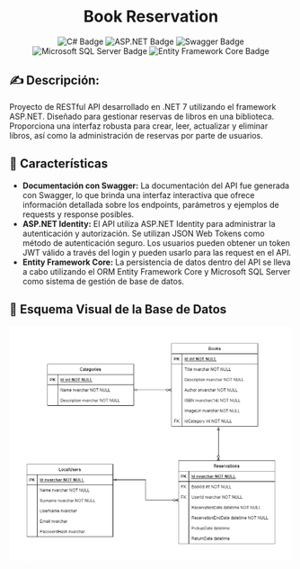 <h1 align="center" style="display:flex;justify-content:center; align-items:center;"> Book Reservation</h1>
<p align="center">
<p align="center">
  
<div align="center">
   <img src="https://img.shields.io/badge/-C%20Sharp-239120?logo=c-sharp&logoColor=white&style=plastic" alt="C# Badge" height="20">
  <img src="https://img.shields.io/badge/-ASP.NET-512BD4?logo=dotnet&logoColor=white&style=plastic" alt="ASP.NET Badge" height="20">
  <img src="https://img.shields.io/badge/-Swagger-4CAF50?logo=swagger&logoColor=white&style=plastic" alt="Swagger Badge" height="20">
  <img src="https://img.shields.io/badge/-Microsoft%20SQL%20Server-CC2927?logo=microsoft-sql-server&logoColor=white&style=plastic" alt="Microsoft SQL Server Badge" height="20">
  <img src="https://img.shields.io/badge/-Entity%20Framework%20Core-512BD4?style=plastic" alt="Entity Framework Core Badge" height="20">
</div>

## ✍ Descripción:
Proyecto de RESTful API desarrollado en .NET 7 utilizando el framework ASP.NET. Diseñado para gestionar reservas de libros en una biblioteca. Proporciona una interfaz robusta para crear, leer, actualizar y eliminar libros, así como la administración de reservas por parte de usuarios.

## 📜 Características
- **Documentación con Swagger:** La documentación del API fue generada con Swagger, lo que brinda una interfaz interactiva que ofrece información detallada sobre los endpoints, parámetros y ejemplos de requests y response posibles.
- **ASP.NET Identity:** El API utiliza ASP.NET Identity para administrar la autenticación y autorización. Se utilizan JSON Web Tokens como método de autenticación seguro. Los usuarios pueden obtener un token JWT válido a través del login y pueden usarlo para las request en el API.
- **Entity Framework Core:** La persistencia de datos dentro del API se lleva a cabo utilizando el ORM Entity Framework Core y Microsoft SQL Server como sistema de gestión de base de datos.
## 📁 Esquema Visual de la Base de Datos
<div align="center">
	<img src="Resources/BookReservationER.png">
</div>
